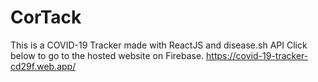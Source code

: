 # CorTack
This is a COVID-19 Tracker made with ReactJS and disease.sh API
Click below to go to the hosted website on Firebase.
https://covid-19-tracker-cd29f.web.app/
